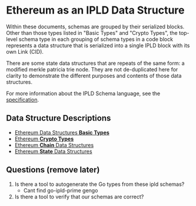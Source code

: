 # Ethereum as an IPLD Data Structure

Within these documents, schemas are grouped by their serialized blocks.
Other than those types listed in "Basic Types" and "Crypto Types", the top-level schema type in each grouping of schema
types in a code block represents a data structure that is serialized into a single IPLD block with its own Link (CID).

There are some state data structures that are repeats of the same form: a modified merkle patricia trie node.
They are not de-duplicated here for clarity to demonstrate the different purposes and contents of those data structures.

For more information about the IPLD Schema language, see the [specification](https://specs.ipld.io/schemas/).

## Data Structure Descriptions

* [Ethereum Data Structures **Basic Types**](basic_types.md)
* [Ethereum **Crypto Types**](crypto_types.md)
* [Ethereum **Chain** Data Structures](chain.md)
* [Ethereum **State** Data Structures](state.md)


## Questions (remove later)
1) Is there a tool to autogenerate the Go types from these ipld schemas?
   * Cant find go-ipld-prime gengo
2) Is there a tool to verify that our schemas are correct?
